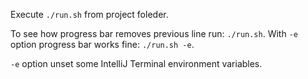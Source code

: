 Execute `./run.sh` from project foleder.

To see how progress bar removes previous line run: `./run.sh`.
With `-e` option progress bar works fine: `./run.sh -e`. 

`-e` option unset some IntelliJ Terminal environment variables.
